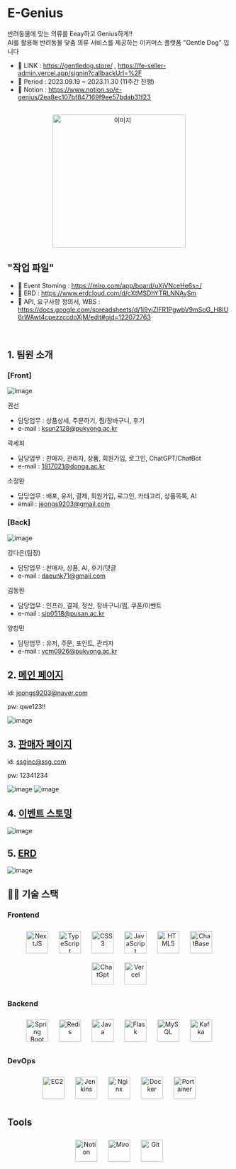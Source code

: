# E-Genius
반려동물에 맞는 의류를 Eeay하고 Genius하게!!<br>
AI를 활용해 반려동물 맞춤 의류 서비스를 제공하는 이커머스 플랫폼 "Gentle Dog" 입니다


- 🔗 LINK : https://gentledog.store/ , https://fe-seller-admin.vercel.app/signin?callbackUrl=%2F
- 🎼 Period : 2023.09.19 ~ 2023.11.30 (11주간 진행)
- 📑 Notion : https://www.notion.so/e-genius/2ea8ec107bf847169f9ee57bdab31f23
<br>

<div align="center">  
  <img width="300" height="300" src="https://github.com/Spharos-GentleDog/.github/assets/94760980/ecd3d4ef-2c0b-4f36-b211-4fe4034bccf8" alt="이미지">
</div>

## "작업 파일"
- 📑 Event Stoming : https://miro.com/app/board/uXjVNceHe6s=/
- 📑 ERD : https://www.erdcloud.com/d/cXtMSDhYTRLNNAySm
- 📑 API, 요구사항 정의서, WBS : https://docs.google.com/spreadsheets/d/1i9vjZlFR1PgwbV9mSoG_H8IU6rWAwt4cpezzccdoXjM/edit#gid=122072763
<br>



## 1. 팀원 소개
### [Front]
![image](https://github.com/Spharos-GentleDog/.github/assets/94760980/e8db2fd1-d89e-49be-87a4-349f96ad2da0)

  권선
  - 담당업무 : 상품상세, 주문하기, 찜/장바구니, 후기
  - e-mail : ksun2128@pukyong.ac.kr
    
  곽세희 
  - 담당업무 : 판매자, 관리자, 상품, 회원가입, 로그인, ChatGPT/ChatBot
  - e-mail : 1817021@donga.ac.kr

  소정완 
  - 담당업무 : 배포, 유저, 결제, 회원가입, 로그인, 카테고리, 상품목록, AI
  - email  : jeongs9203@gmail.com

### [Back]
![image](https://github.com/Spharos-GentleDog/.github/assets/94760980/b4af78ba-40ca-4d0a-a8b5-0e22218cb190)

  강다은(팀장)
  - 담당업무 : 판매자, 상품, AI, 후기/댓글
  - e-mail : daeunk71@gmail.com
    
  김동환
  - 담당업무 : 인프라, 결제, 정산, 장바구니/찜, 쿠폰/이벤트
  - e-mail : sip0518@pusan.ac.kr

  양창민
  - 담당업무 : 유저, 주문, 포인트, 관리자
  - e-mail : ycm0926@pukyong.ac.kr

## 2. [메인 페이지](https://gentledog.store/)

id: jeongs9203@naver.com 

pw: qwe123!!

![image](https://github.com/Spharos-GentleDog/.github/assets/94760980/da466ed9-abe5-42de-9c64-28948ad01f40)

## 3. [판매자 페이지](https://fe-seller-admin.vercel.app/signin?callbackUrl=%2F/)

id: ssginc@ssg.com

pw: 12341234

![image](https://github.com/Spharos-GentleDog/.github/assets/94760980/a59fc843-d137-44ca-bdf7-7283c1187774)
![image](https://github.com/Spharos-GentleDog/.github/assets/94760980/767605a1-753e-4586-adf1-d07a0be3a041)


## 4. [이벤트 스토밍](https://miro.com/app/board/uXjVNceHe6s=/?share_link_id=300445028113)

![image](https://github.com/Spharos-GentleDog/.github/assets/94760980/8fde5f34-ec9b-4a4d-a984-e272f5cda617)

## 5. <a href=//www.erdcloud.com/d/cXtMSDhYTRLNNAySm>ERD</a>

![image](https://github.com/Spharos-GentleDog/.github/assets/94760980/dcffa8c0-c5bb-41bb-8b66-e5671a29c480)


## 🏋️‍♂️ 기술 스택
### Frontend  

<div align="center">  
  <a href="https://nextjs.org/" target="_blank"><img style="margin: 10px" src="https://profilinator.rishav.dev/skills-assets/nextjs.png" alt="NextJS" height="50" /></a> 
  <a href="https://www.typescriptlang.org/" target="_blank"><img style="margin: 10px" src="https://profilinator.rishav.dev/skills-assets/typescript-original.svg" alt="TypeScript" height="50" /></a>  
  <a href="https://www.w3schools.com/css/" target="_blank"><img style="margin: 10px" src="https://profilinator.rishav.dev/skills-assets/css3-original-wordmark.svg" alt="CSS3" height="50" /></a>  
  <a href="https://www.javascript.com/" target="_blank"><img style="margin: 10px" src="https://profilinator.rishav.dev/skills-assets/javascript-original.svg" alt="JavaScript" height="50" /></a>  
  <a href="https://en.wikipedia.org/wiki/HTML5" target="_blank"><img style="margin: 10px" src="https://profilinator.rishav.dev/skills-assets/html5-original-wordmark.svg" alt="HTML5" height="50" /></a>
  <a href="https://www.chatbase.co/" target="_blank"><img style="margin: 10px" src="https://github.com/Spharos-GentleDog/.github/assets/94760980/907205d4-8fc4-4b4e-a739-a56623019090" alt="ChatBase" height="50" /></a>
  <a href="https://openai.com/blog/chatgpt" target="_blank"><img style="margin: 10px" src="https://github.com/Spharos-GentleDog/.github/assets/94760980/552dddd7-8644-4b91-9e89-8e4b74c41b3c" alt="ChatGpt" height="50" /></a>
  <a href="https://vercel.com/" target="_blank"><img style="margin: 10px" src="https://github.com/Spharos-GentleDog/.github/assets/94760980/5df9af75-416f-4203-89d7-268dd10b9a62" alt="Vercel" height="50" /></a>
</div>

### Backend  

<div align="center">  
  <a href="https://docs.spring.io/spring-framework/docs/3.0.x/reference/expressions.html#:~:text=The%20Spring%20Expression%20Language%20(SpEL,and%20basic%20string%20templating%20functionality." target="_blank"><img style="margin: 10px" src="https://profilinator.rishav.dev/skills-assets/springio-icon.svg" alt="Spring Boot" height="50" /></a>  
  <a href="https://redis.io/" target="_blank"><img style="margin: 10px" src="https://profilinator.rishav.dev/skills-assets/redis-original-wordmark.svg" alt="Redis" height="50" /></a>  
  <a href="https://www.java.com/" target="_blank"><img style="margin: 10px" src="https://profilinator.rishav.dev/skills-assets/java-original-wordmark.svg" alt="Java" height="50" /></a>
  <a href="https://flask-docs-kr.readthedocs.io/ko/latest/" target="_blank"><img style="margin: 10px" src="https://github.com/Spharos-GentleDog/.github/assets/94760980/9433a860-520b-4401-8be2-f699584bb045" alt="Flask" height="50" /></a>
  <a href="https://www.mysql.com/" target="_blank"><img style="margin: 10px" src="https://profilinator.rishav.dev/skills-assets/mysql-original-wordmark.svg" alt="MySQL" height="50" /></a>  
  <a href="https://kafka.apache.org/" target="_blank"><img style="margin: 10px" src="https://github.com/Spharos-GentleDog/.github/assets/94760980/23417f0a-22d9-49c9-819b-55b707eff3cc" alt="Kafka" height="50" /></a>  

</div>

### DevOps  

<div align="center">  
  <a href="https://aws.amazon.com/ko/pm/ec2/?gclid=CjwKCAiAmZGrBhAnEiwAo9qHiV7FlaOMCLtnnmFrFUegG66zM18yHzzGkd8zg4KbBCrEOLX91vzynBoCIEcQAvD_BwE&trk=4c74fd91-5632-4f18-ac76-a6c66c92e185&sc_channel=ps&ef_id=CjwKCAiAmZGrBhAnEiwAo9qHiV7FlaOMCLtnnmFrFUegG66zM18yHzzGkd8zg4KbBCrEOLX91vzynBoCIEcQAvD_BwE:G:s&s_kwcid=AL!4422!3!477203497843!e!!g!!ec2!11549843702!111422708806" target="_blank"><img style="margin: 10px" src="https://github.com/Spharos-GentleDog/.github/assets/94760980/4b502b35-bb9c-49f8-be80-b148602904ab" alt="EC2" height="50" /></a>  
  <a href="https://www.jenkins.io/" target="_blank"><img style="margin: 10px" src="https://profilinator.rishav.dev/skills-assets/jenkins-icon.svg" alt="Jenkins" height="50" /></a>  
  <a href="https://www.nginx.com/" target="_blank"><img style="margin: 10px" src="https://profilinator.rishav.dev/skills-assets/nginx-original.svg" alt="Nginx" height="50" /></a>
  <a href="https://www.docker.com/" target="_blank"><img style="margin: 10px" src="https://profilinator.rishav.dev/skills-assets/docker-original-wordmark.svg" alt="Docker" height="50" /></a>  
  <a href="https://www.portainer.io/" target="_blank"><img style="margin: 10px" src="https://github.com/Spharos-GentleDog/.github/assets/94760980/d09890fb-1ba5-492b-a640-e71141868e1b" alt="Portainer" height="50" /></a>  
</div>

## Tools
<div align="center">  
  <a href="https://www.notion.so/ko-kr/product?utm_source=google&utm_campaign=10805039169&utm_medium=104440699897&utm_content=455555244437&utm_term=notion&targetid=kwd-312974742&gad_source=1&gclid=CjwKCAiAmZGrBhAnEiwAo9qHiS0A4d8S_9zwxhbIuAGloO73ROY-XkFGNLGeSYNHUzheUFaysJwB-hoCcLUQAvD_BwE" target="_blank"><img style="margin: 10px" src="https://github.com/Spharos-GentleDog/.github/assets/94760980/f743d947-4568-4026-afda-ea24c0795e1c" alt="Notion" height="50" /></a>  
  <a href="https://miro.com/app/dashboard/" target="_blank"><img style="margin: 10px" src="https://github.com/Spharos-GentleDog/.github/assets/94760980/16b3e617-890b-4098-bf3e-6c7572e2c81d" alt="Miro" height="50" /></a>  
  <a href="https://github.com/" target="_blank"><img style="margin: 10px" src="https://profilinator.rishav.dev/skills-assets/git-scm-icon.svg" alt="Git" height="50" /></a>
</div>
